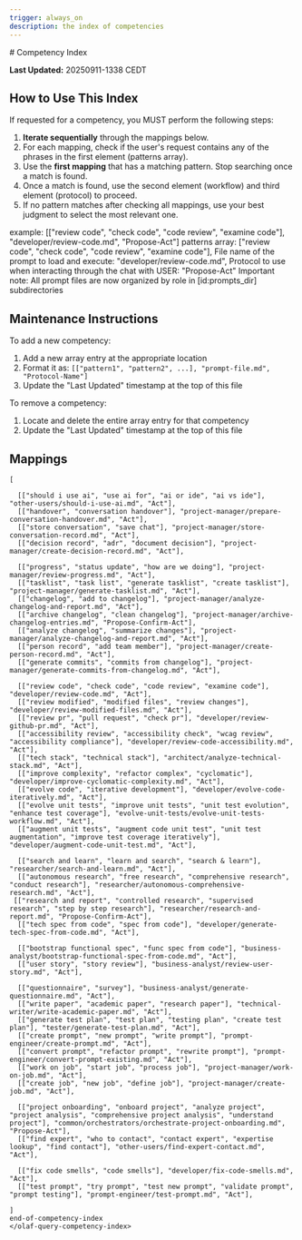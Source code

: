 ```yaml
---
trigger: always_on
description: the index of competencies
---
```

<olaf-query-competency-index>
# Competency Index

**Last Updated:** 20250911-1338 CEDT

## How to Use This Index

If requested for a competency, you MUST perform the following steps:

1. **Iterate sequentially** through the mappings below.
2. For each mapping, check if the user's request contains any of the phrases in the first element (patterns array).
3. Use the **first mapping** that has a matching pattern. Stop searching once a match is found.
4. Once a match is found, use the second element (workflow) and third element (protocol) to proceed.
5. If no pattern matches after checking all mappings, use your best judgment to select the most relevant one.

example:  [["review code", "check code", "code review", "examine code"], "developer/review-code.md", "Propose-Act"]
patterns array: ["review code", "check code", "code review", "examine code"],
File name of the prompt to load and execute: "developer/review-code.md",
Protocol to use when interacting through the chat with USER: "Propose-Act"
Important note: All prompt files are now organized by role in [id:prompts_dir] subdirectories

## Maintenance Instructions

To add a new competency:

1. Add a new array entry at the appropriate location
2. Format it as: `[["pattern1", "pattern2", ...], "prompt-file.md", "Protocol-Name"]`
3. Update the "Last Updated" timestamp at the top of this file

To remove a competency:

1. Locate and delete the entire array entry for that competency
2. Update the "Last Updated" timestamp at the top of this file

## Mappings

```
[

  [["should i use ai", "use ai for", "ai or ide", "ai vs ide"], "other-users/should-i-use-ai.md", "Act"],
  [["handover", "conversation handover"], "project-manager/prepare-conversation-handover.md", "Act"],
  [["store conversation", "save chat"], "project-manager/store-conversation-record.md", "Act"],
  [["decision record", "adr", "document decision"], "project-manager/create-decision-record.md", "Act"],

  [["progress", "status update", "how are we doing"], "project-manager/review-progress.md", "Act"],
  [["tasklist", "task list", "generate tasklist", "create tasklist"], "project-manager/generate-tasklist.md", "Act"],
  [["changelog", "add to changelog"], "project-manager/analyze-changelog-and-report.md", "Act"],
  [["archive changelog", "clean changelog"], "project-manager/archive-changelog-entries.md", "Propose-Confirm-Act"],
  [["analyze changelog", "summarize changes"], "project-manager/analyze-changelog-and-report.md", "Act"],
  [["person record", "add team member"], "project-manager/create-person-record.md", "Act"],
  [["generate commits", "commits from changelog"], "project-manager/generate-commits-from-changelog.md", "Act"],

  [["review code", "check code", "code review", "examine code"], "developer/review-code.md", "Act"],
  [["review modified", "modified files", "review changes"], "developer/review-modified-files.md", "Act"],
  [["review pr", "pull request", "check pr"], "developer/review-github-pr.md", "Act"],
  [["accessibility review", "accessibility check", "wcag review", "accessibility compliance"], "developer/review-code-accessibility.md", "Act"],
  [["tech stack", "technical stack"], "architect/analyze-technical-stack.md", "Act"],
  [["improve complexity", "refactor complex", "cyclomatic"], "developer/improve-cyclomatic-complexity.md", "Act"],
  [["evolve code", "iterative development"], "developer/evolve-code-iteratively.md", "Act"],
  [["evolve unit tests", "improve unit tests", "unit test evolution", "enhance test coverage"], "evolve-unit-tests/evolve-unit-tests-workflow.md", "Act"],
  [["augment unit tests", "augment code unit test", "unit test augmentation", "improve test coverage iteratively"], "developer/augment-code-unit-test.md", "Act"],

  [["search and learn", "learn and search", "search & learn"], "researcher/search-and-learn.md", "Act"],
  [["autonomous research", "free research", "comprehensive research", "conduct research"], "researcher/autonomous-comprehensive-research.md", "Act"],
 [["research and report", "controlled research", "supervised research", "step by step research"], "researcher/research-and-report.md", "Propose-Confirm-Act"],
  [["tech spec from code", "spec from code"], "developer/generate-tech-spec-from-code.md", "Act"],

  [["bootstrap functional spec", "func spec from code"], "business-analyst/bootstrap-functional-spec-from-code.md", "Act"],
  [["user story", "story review"], "business-analyst/review-user-story.md", "Act"],

  [["questionnaire", "survey"], "business-analyst/generate-questionnaire.md", "Act"],
  [["write paper", "academic paper", "research paper"], "technical-writer/write-academic-paper.md", "Act"],
  [["generate test plan", "test plan", "testing plan", "create test plan"], "tester/generate-test-plan.md", "Act"],
  [["create prompt", "new prompt", "write prompt"], "prompt-engineer/create-prompt.md", "Act"],
  [["convert prompt", "refactor prompt", "rewrite prompt"], "prompt-engineer/convert-prompt-existing.md", "Act"],
  [["work on job", "start job", "process job"], "project-manager/work-on-job.md", "Act"],
  [["create job", "new job", "define job"], "project-manager/create-job.md", "Act"],

  [["project onboarding", "onboard project", "analyze project", "project analysis", "comprehensive project analysis", "understand project"], "common/orchestrators/orchestrate-project-onboarding.md", "Propose-Act"],
  [["find expert", "who to contact", "contact expert", "expertise lookup", "find contact"], "other-users/find-expert-contact.md", "Act"],

  [["fix code smells", "code smells"], "developer/fix-code-smells.md", "Act"],
  [["test prompt", "try prompt", "test new prompt", "validate prompt", "prompt testing"], "prompt-engineer/test-prompt.md", "Act"],

]
end-of-competency-index
</olaf-query-competency-index>
